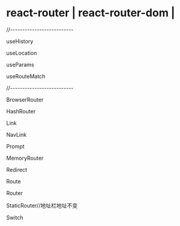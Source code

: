 # react-router | react-router-dom | 

//--------------------------

useHistory

useLocation

useParams

useRouteMatch

//--------------------------

BrowserRouter

HashRouter

Link

NavLink

Prompt

MemoryRouter

Redirect

Route

Router

StaticRouter//地址栏地址不变

Switch

